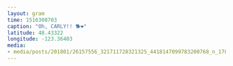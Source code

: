 ```yaml
---
layout: gram
time: 1516308703
caption: "Oh, CARLY!! 🐕❤️"
latitude: 48.43322
longitude: -123.36403
media:
- media/posts/201801/26157556_321711728321325_4418147099783200768_n_17892119461177853.jpg
---
```

